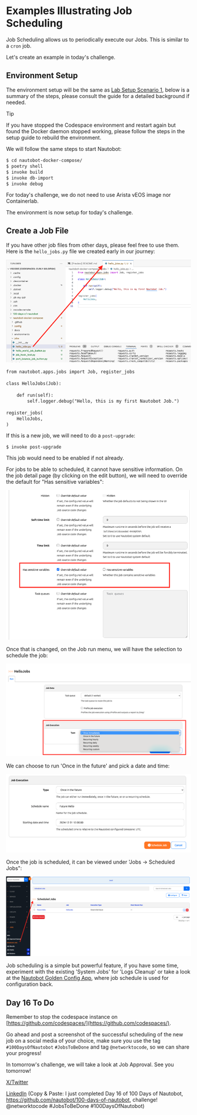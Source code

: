 # Examples Illustrating Job Scheduling

Job Scheduling allows us to periodically execute our Jobs. This is similar to a `cron` job. 

Let's create an example in today's challenge. 

## Environment Setup

The environment setup will be the same as [Lab Setup Scenario 1](../Lab_Setup/scenario_1_setup/README.md), below is a summary of the steps, please consult the guide for a detailed background if needed. 

> [!TIP]
> If you have stopped the Codespace environment and restart again but found the Docker daemon stopped working, please follow the steps in the setup guide to rebuild the environment. 

We will follow the same steps to start Nautobot: 

```
$ cd nautobot-docker-compose/
$ poetry shell
$ invoke build
$ invoke db-import
$ invoke debug
```

For today's challenge, we do not need to use Arista vEOS image nor Containerlab. 

The environment is now setup for today's challenge.  

## Create a Job File

If you have other job files from other days, please feel free to use them. Here is the `hello_jobs.py` file we created early in our journey: 

![file_creation](images/file_creation.png)

```
from nautobot.apps.jobs import Job, register_jobs

class HelloJobs(Job):

    def run(self):
        self.logger.debug("Hello, this is my first Nautobot Job.")

register_jobs(
    HelloJobs,
)
```

If this is a new job, we will need to do a `post-upgrade`:

```
$ invoke post-upgrade
```

This job would need to be enabled if not already. 

For jobs to be able to scheduled, it cannot have sensitive information. On the job detail page (by clicking on the edit button), we will need to override the default for "Has sensitive variables": 

![job_scheduling_1](images/job_schedule_1.png)

Once that is changed, on the Job run menu, we will have the selection to schedule the job: 

![job_scheduling_2](images/job_schedule_2.png)

We can choose to run 'Once in the future' and pick a date and time: 

![job_scheduling_3](images/job_schedule_3.png)

Once the job is scheduled, it can be viewed under 'Jobs -> Scheduled Jobs": 

![job_scheduling_4](images/job_schedule_4.png)

Job scheduling is a simple but powerful feature, if you have some time, experiment with the existing 'System Jobs' for 'Logs Cleanup' or take a look at the [Nautobot Golden Config App](https://docs.nautobot.com/projects/golden-config/en/latest/), where job schedule is used for configuration back. 

## Day 16 To Do

Remember to stop the codespace instance on [https://github.com/codespaces/](https://github.com/codespaces/). 

Go ahead and post a screenshot of the successful scheduling of the new job on a social media of your choice, make sure you use the tag `#100DaysOfNautobot` `#JobsToBeDone` and tag `@networktocode`, so we can share your progress! 

In tomorrow's challenge, we will take a look at Job Approval. See you tomorrow! 

[X/Twitter](<https://twitter.com/intent/tweet?url=https://github.com/nautobot/100-days-of-nautobot&text=I+just+completed+Day+16+of+the+100+days+of+nautobot+!&hashtags=100DaysOfNautobot,JobsToBeDone>)

[LinkedIn](https://www.linkedin.com/) (Copy & Paste: I just completed Day 16 of 100 Days of Nautobot, https://github.com/nautobot/100-days-of-nautobot, challenge! @networktocode #JobsToBeDone #100DaysOfNautobot)

